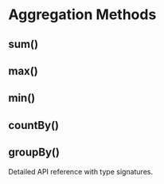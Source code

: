 # Aggregation Methods

## sum()
## max()
## min()
## countBy()
## groupBy()

Detailed API reference with type signatures.
